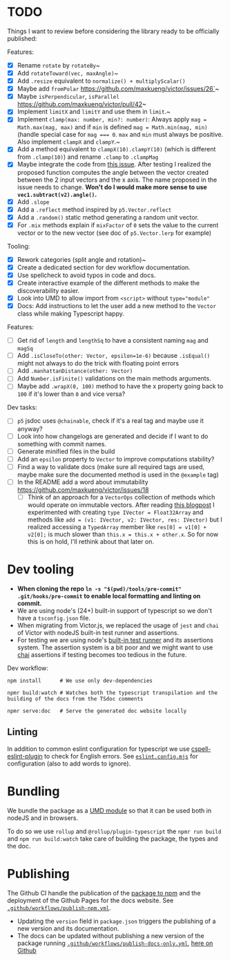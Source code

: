 # TODO

Things I want to review before considering the library ready to be officially published:

Features:

- [x] Rename `rotate` by `rotateBy`~
- [x] Add `rotateToward(vec, maxAngle)`~
- [x] Add `.resize` equivalent to `normalize() + multiplyScalar()`
- [x] Maybe add `fromPolar` https://github.com/maxkueng/victor/issues/26`~
- [x] Maybe `isPerpendicular`, `isParallel` https://github.com/maxkueng/victor/pull/42~
- [x] Implement `limitX` and `limitY` and use them in `limit`.~
- [x] Implement `clamp(max: number, min?: number)`: Always apply `mag = Math.max(mag, max)` and if `min` is defined `mag = Math.min(mag, min)` (handle special case for `mag === 0`. `max` and `min` must always be positive. Also implement `clampX` and `clampY`.~
- [x] Add a method equivalent to `clampX(10).clampY(10)` (which is different from `.clamp(10)`) and rename `.clamp` to `.clampMag`
- [x] Maybe integrate the code from [this issue](https://github.com/maxkueng/victor/issues/30). After testing I realized the proposed function computes the angle between the vector created between the 2 input vectors and the x axis. The name proposed in the issue needs to change. **Won't do I would make more sense to use `vec1.subtract(v2).angle()`.**
- [x] Add `.slope`
- [x] Add a `.reflect` method inspired by `p5.Vector.reflect`
- [x] Add a `.random()` static method generating a random unit vector.
- [x] For `.mix` methods explain if `mixFactor` of `0` sets the value to the current vector or to the new vector (see doc of `p5.Vector.lerp` for example)

Tooling:

- [x] Rework categories (split angle and rotation)~
- [x] Create a dedicated section for dev workflow documentation.
- [x] Use spellcheck to avoid typos in code and docs.
- [x] Create interactive example of the different methods to make the discoverability easier.
- [x] Look into UMD to allow import from `<script>` without `type="module"`
- [x] Docs: Add instructions to let the user add a new method to the `Vector` class while making Typescript happy.

Features:

- [ ] Get rid of `length` and `lengthSq` to have a consistent naming `mag` and `magSq`
- [ ] Add `.isCloseTo(other: Vector, epsilon=1e-6)` because `.isEqual()` might not always to do the trick with floating point errors
- [ ] Add `.manhattanDistance(other: Vector)`
- [ ] Add `Number.isFinite()` validations on the main methods arguments.
- [ ] Maybe add `.wrapX(0, 100)` method to have the x property going back to `100` if it's lower than `0` and vice versa?

Dev tasks:

- [ ] `p5` jsdoc uses `@chainable`, check if it's a real tag and maybe use it anyway?
- [ ] Look into how changelogs are generated and decide if I want to do something with commit names.
- [ ] Generate minified files in the build
- [ ] Add an `epsilon` property to `Vector` to improve computations stability?
- [ ] Find a way to validate docs (make sure all required tags are used, maybe make sure the documented method is used in the `@example` tag)
- [ ] In the README add a word about immutability https://github.com/maxkueng/victor/issues/18
    - [ ] Think of an approach for a `VectorOps` collection of methods which would operate on immutable vectors. After reading [this blogpost](https://blog.tojicode.com/2012/04/if-i-built-physics-engine.html) I experimented with creating `type IVector = Float32Array` and methods like `add = (v1: IVector, v2: IVector, res: IVector)` but I realized accessing a `TypedArray` member like `res[0] = v1[0] + v2[0];` is much slower than `this.x = this.x + other.x`. So for now this is on hold, I'll rethink about that later on.

# Dev tooling

- **When cloning the repo `ln -s "$(pwd)/tools/pre-commit" .git/hooks/pre-commit` to enable local formatting and linting on commit.**
- We are using node's (24+) built-in support of typescript so we don't have a `tsconfig.json` file.
- When migrating from Victor.js, we replaced the usage of `jest` and `chai` of Victor with nodeJS built-in test runner and assertions.
- For testing we are using node's [built-in test runner](https://nodejs.org/api/test.html) and its assertions system. The assertion system is a bit poor and we might want to use [chai](https://www.npmjs.com/package/chai) assertions if testing becomes too tedious in the future.

Dev workflow:

```shell
npm install      # We use only dev-dependencies

npmr build:watch # Watches both the typescript transpilation and the building of the docs from the TSdoc comments

npmr serve:doc   # Serve the generated doc website locally
```

## Linting

In addition to common eslint configuration for typescript we use [cspell-eslint-plugin](https://github.com/streetsidesoftware/cspell/tree/main/packages/cspell-eslint-plugin) to check for English errors. See [`eslint.config.mjs`](./eslint-config.mjs) for configuration (also to add words to ignore).

# Bundling

We bundle the package as a [UMD module](https://www.typescriptlang.org/docs/handbook/declaration-files/templates/global-plugin-d-ts.html) so that it can be used both in nodeJS and in browsers.

To do so we use `rollup` and `@rollup/plugin-typescript` the `npmr run build` and `npm run build:watch` take care of building the package, the types and the doc.

# Publishing

The Github CI handle the publication of the [package to npm](https://www.npmjs.com/package/simple-vector) and the deployment of the Github Pages for the docs website. See [`.github/workflows/publish-npm.yml`](.github/workflows/publish-npm.yml).

- Updating the `version` field in `package.json` triggers the publishing of a new version and its documentation.
- The docs can be updated without publishing a new version of the package running [`.github/workflows/publish-docs-only.yml`](.github/workflows/publish-docs-only.yml), [here on Github](https://github.com/statox/simple-vector.ts/actions/workflows/publish-docs-only.yml)

